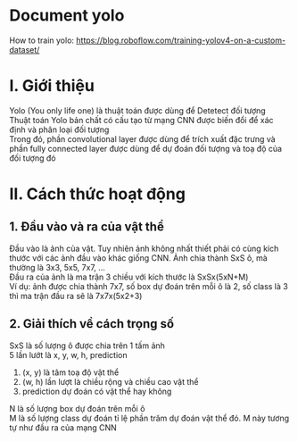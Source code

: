 # Document yolo
How to train yolo: https://blog.roboflow.com/training-yolov4-on-a-custom-dataset/

# I. Giới thiệu
Yolo (You only life one) là thuật toán được dùng để Detetect đối tượng<br>
Thuật toán Yolo bản chất có cấu tạo từ mạng CNN được biến đổi để xác định và phân loại đối tượng<br>
Trong đó, phần convolutional layer được dùng để trích xuất đặc trưng và phần fully connected layer được dùng để dự đoán đối tượng và toạ độ của đối tượng đó
# II. Cách thức hoạt động
## 1. Đầu vào và ra của vật thể
Đầu vào là ảnh của vật. Tuy nhiên ảnh không nhất thiết phải có cùng kích thước với các ảnh đầu vào khác giống CNN. Ảnh chia thành SxS ô, mà thường là 3x3, 5x5, 7x7, ...<br>
Đầu ra của ảnh là ma trận 3 chiều với kích thước là SxSx(5xN+M)<br>
Ví dụ: ảnh được chia thành 7x7, số box dự đoán trên mỗi ô là 2, số class là 3 thì ma trận đầu ra sẽ là 7x7x(5x2+3)
## 2. Giải thích về cách trọng số
SxS là số lượng ô được chia trên 1 tấm ảnh<br>
5 lần lướt là x, y, w, h, prediction<br>
<ol>
<li>(x, y) là tâm toạ độ vật thể</li>
<li>(w, h) lần lượt là chiều rộng và chiều cao vật thể</li>
<li>prediction dự đoán có vật thể hay không</li>
</ol>
N là số lượng box dự đoán trên mỗi ô<br>
M là số lượng class dự đoán tỉ lệ phần trăm dự đoán vật thể đó. M này tương tự như đầu ra của mạng CNN<br>

